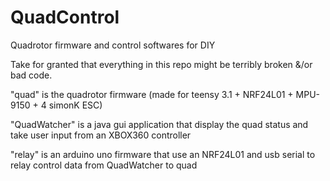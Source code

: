 QuadControl
===========

Quadrotor firmware and control softwares for DIY


Take for granted that everything in this repo might be terribly broken &/or bad code.


"quad" is the quadrotor firmware (made for teensy 3.1 + NRF24L01 + MPU-9150 + 4 simonK ESC)

"QuadWatcher" is a java gui application that display the quad status and take user input from an XBOX360 controller

"relay" is an arduino uno firmware that use an NRF24L01 and usb serial to relay control data from QuadWatcher to quad
